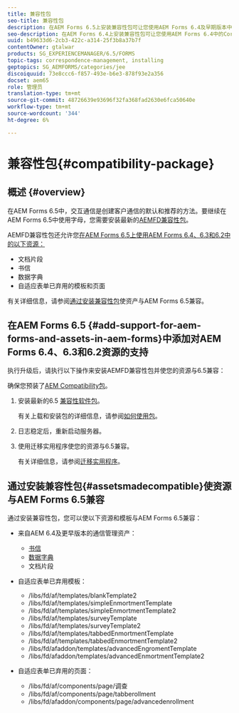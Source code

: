 ```yaml
---
title: 兼容性包
seo-title: 兼容性包
description: 在AEM Forms 6.5上安装兼容性包可让您使用AEM Forms 6.4及早期版本中的Correspondence Management资源以及已弃用的自适应表单模板和页面
seo-description: 在AEM Forms 6.4上安装兼容性包可让您使用AEM Forms 6.4中的Correspondence Management资源和已弃用的自适应表单模板和页面
uuid: b49633d6-2cb3-422c-a314-25f3b8a37b7f
contentOwner: gtalwar
products: SG_EXPERIENCEMANAGER/6.5/FORMS
topic-tags: correspondence-management, installing
geptopics: SG_AEMFORMS/categories/jee
discoiquuid: 73e8ccc6-f857-493e-b6e3-878f93e2a356
docset: aem65
role: 管理员
translation-type: tm+mt
source-git-commit: 48726639e93696f32fa368fad2630e6fca50640e
workflow-type: tm+mt
source-wordcount: '344'
ht-degree: 6%

---
```



# 兼容性包{#compatibility-package}

## 概述 {#overview}

在AEM Forms 6.5中，交互通信是创建客户通信的默认和推荐的方法。要继续在AEM Forms 6.5中使用字母，您需要安装最新的[AEMFD兼容性包](https://helpx.adobe.com/cn/aem-forms/kb/aem-forms-releases.html)。

AEMFD兼容性包还允许您[在AEM Forms 6.5上使用AEM Forms 6.4、6.3和6.2中的以下资源：](../../forms/using/compatibility-package.md#add-support-for-aem-forms-and-assets-in-aem-forms)

* 文档片段
* 书信
* 数据字典
* 自适应表单已弃用的模板和页面

有关详细信息，请参阅[通过安装兼容性包](../../forms/using/compatibility-package.md#assetsmadecompatible)使资产与AEM Forms 6.5兼容。

## 在AEM Forms 6.5 {#add-support-for-aem-forms-and-assets-in-aem-forms}中添加对AEM Forms 6.4、6.3和6.2资源的支持

执行升级后，请执行以下操作来安装AEMFD兼容性包并使您的资源与6.5兼容：

确保您预装了[AEM Compatibility包](https://helpx.adobe.com/aem-forms/kb/aem-forms-releases.html)。

1. 安装最新的6.5 [兼容性软件包](https://helpx.adobe.com/aem-forms/kb/aem-forms-releases.html)。

   有关上载和安装包的详细信息，请参阅[如何使用包](/help/sites-administering/package-manager.md)。

1. 日志稳定后，重新启动服务器。
1. 使用迁移实用程序使您的资源与6.5兼容。

   有关详细信息，请参阅[迁移实用程序](../../forms/using/migration-utility.md)。

## 通过安装兼容性包{#assetsmadecompatible}使资源与AEM Forms 6.5兼容

通过安装兼容性包，您可以使以下资源和模板与AEM Forms 6.5兼容：

* 来自AEM 6.4及更早版本的通信管理资产：

   * [书信](../../forms/using/create-letter.md)
   * [数据字典](/help/forms/using/data-dictionary.md)
   * 文档片段

* 自适应表单已弃用模板：

   * /libs/fd/af/templates/blankTemplate2
   * /libs/fd/af/templates/simpleEnmortmentTemplate
   * /libs/fd/af/templates/simpleEnmortmentTemplate2
   * /libs/fd/af/templates/surveyTemplate
   * /libs/fd/af/templates/surveyTemplate2
   * /libs/fd/af/templates/tabbedEnmortmentTemplate
   * /libs/fd/af/templates/tabbedEnmortmentTemplate2
   * /libs/fd/afaddon/templates/advancedEngromentTemplate
   * /libs/fd/afaddon/templates/advancedEnmortmentTemplate2

* 自适应表单已弃用的页面：

   * /libs/fd/af/components/page/调查
   * /libs/fd/af/components/page/tabberollment
   * /libs/fd/afaddon/components/page/advancedenrollment


